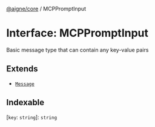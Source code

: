 [@aigne/core](../wiki/Home) / MCPPromptInput

# Interface: MCPPromptInput

Basic message type that can contain any key-value pairs

## Extends

- [`Message`](../wiki/TypeAlias.Message)

## Indexable

\[`key`: `string`\]: `string`
